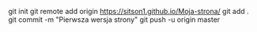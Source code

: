 git init
git remote add origin https://sitson1.github.io/Moja-strona/
git add .
git commit -m "Pierwsza wersja strony"
git push -u origin master
